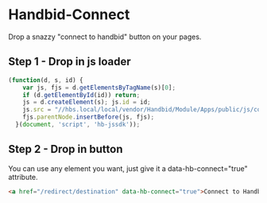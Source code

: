 Handbid-Connect
===============

Drop a snazzy "connect to handbid" button on your pages.

## Step 1 - Drop in js loader

```js
(function(d, s, id) {
    var js, fjs = d.getElementsByTagName(s)[0];
    if (d.getElementById(id)) return;
    js = d.createElement(s); js.id = id;
    js.src = "//hbs.local/local/vendor/Handbid/Module/Apps/public/js/connect.js";
    fjs.parentNode.insertBefore(js, fjs);
  }(document, 'script', 'hb-jssdk'));

```

## Step 2 - Drop in button
You can use any element you want, just give it a data-hb-connect="true" attribute.

```html
<a href="/redirect/destination" data-hb-connect="true">Connect to Handbid</a>
```